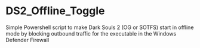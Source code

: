 # DS2_Offline_Toggle
Simple Powershell script to make Dark Souls 2 (OG or SOTFS) start in offline mode by blocking outbound traffic for the executable in the Windows Defender Firewall
